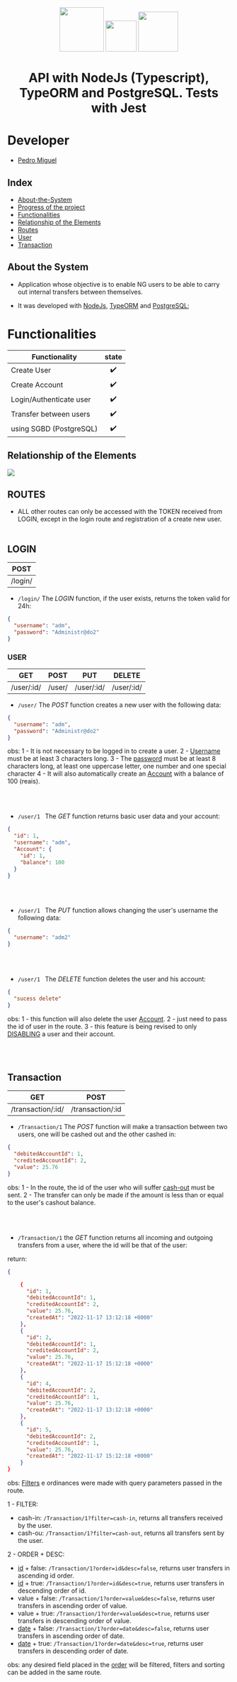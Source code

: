 <div align="center" display="flex">
  <img height="100px" src="https://cdn.jsdelivr.net/gh/devicons/devicon/icons/nodejs/nodejs-original-wordmark.svg" />
  <img height="70px" src='https://upload.wikimedia.org/wikipedia/commons/thumb/2/29/Postgresql_elephant.svg/1200px-Postgresql_elephant.svg.png'>
  <img height="90px" src="https://cdn.jsdelivr.net/gh/devicons/devicon/icons/typescript/typescript-original.svg"/>
  <h1 align="center">API with NodeJs (Typescript), TypeORM and PostgreSQL. Tests with Jest</h1>
</div>

# Developer

<ul>
  <li><a href="https://github.com/PedroMiguel7">Pedro Miguel</a></li>
</ul>

## Index

- [About-the-System](#about-the-system)
- [Progress of the project](#progress)
- [Functionalities](#functionalities)
- [Relationship of the Elements](#relationship-of-the-elements)
- [Routes](#routes)
- [User](#user)
- [Transaction](#transaction)
<!-- - [Account](#account) -->

## About the System

- Application whose objective is to enable NG users to be able to carry out internal transfers between themselves.

- It was developed with [NodeJs](https://nodejs.org/en/), [TypeORM](https://typeorm.io/) and [PostgreSQL](https://www.postgresql.org);
<!-- - The API and Database are not being maintained yet. https://render.com/
- Documentation and testing of routes was done in swagger [swagger](https://app.swaggerhub.com/apis/PedroMiguel7/pokedeks_backend/1.0.0). -->

# Functionalities

| Functionality           | state |
| ----------------------- | :---: |
| Create User             |  ✔️   |
| Create Account          |  ✔️   |
| Login/Authenticate user |  ✔️   |
| Transfer between users  |  ✔️   |
| using SGBD (PostgreSQL) |  ✔️   |

## Relationship of the Elements

<img src="https://ngcash.notion.site/image/https%3A%2F%2Fs3-us-west-2.amazonaws.com%2Fsecure.notion-static.com%2F65a8d6ca-b491-4d27-a26e-2d4bcdaed34a%2Fdigram.png?table=block&id=431ddb96-828d-4bd5-b4a7-a8814683b66d&spaceId=6f9b2303-1422-45c0-a306-a5a53110fd01&width=2000&userId=&cache=v2" />

## ROUTES

- ALL other routes can only be accessed with the TOKEN received from LOGIN, except in the login route and registration of a create new user.
  <br></br>

## LOGIN

| POST    |
| ------- |
| /login/ |

- `/login/` The _LOGIN_ function, if the user exists, returns the token valid for 24h:

```json
{
  "username": "adm",
  "password": "Administr@do2"
}
```

### USER

| GET        | POST   | PUT        | DELETE     |
| ---------- | ------ | ---------- | ---------- |
| /user/:id/ | /user/ | /user/:id/ | /user/:id/ |

- `/user/` The _POST_ function creates a new user with the following data:

```json
{
  "username": "adm",
  "password": "Administr@do2"
}
```

obs:
1 - It is not necessary to be logged in to create a user.
2 - [Username](#username) must be at least 3 characters long.
3 - The [password](#password) must be at least 8 characters long, at least one uppercase letter, one number and one special character
4 - It will also automatically create an [Account](#account) with a balance of 100 (reais).

<br></br>

- `/user/1 ` The _GET_ function returns basic user data and your account:

```json
{
  "id": 1,
  "username": "adm",
  "Account": {
    "id": 1,
    "balance": 100
  }
}
```

<br></br>

- `/user/1 ` The _PUT_ function allows changing the user's username the following data:

```json
{
  "username": "adm2"
}
```

<br></br>

- `/user/1 ` The _DELETE_ function deletes the user and his account:

```json
{
  "sucess delete"
}
```

obs:
1 - this function will also delete the user [Account](#account).
2 - just need to pass the id of user in the route.
3 - this feature is being revised to only [DISABLING](#disabling) a user and their account.

<br></br>

## Transaction

| GET               | POST             |
| ----------------- | ---------------- |
| /transaction/:id/ | /transaction/:id |

- `/Transaction/1` The _POST_ function will make a transaction between two users, one will be cashed out and the other cashed in:

```json
{
  "debitedAccountId": 1,
  "creditedAccountId": 2,
  "value": 25.76
}
```

obs:
1 - In the route, the id of the user who will suffer [cash-out](#cashout) must be sent.
2 - The transfer can only be made if the amount is less than or equal to the user's cashout balance.

<br></br>

- `/Transaction/1` the _GET_ function returns all incoming and outgoing transfers from a user, where the id will be that of the user:

return:

```json
{

    {
      "id": 1,
      "debitedAccountId": 1,
      "creditedAccountId": 2,
      "value": 25.76,
      "createdAt": "2022-11-17 13:12:18 +0000"
    },
    {
      "id": 2,
      "debitedAccountId": 1,
      "creditedAccountId": 2,
      "value": 25.76,
      "createdAt": "2022-11-17 15:12:18 +0000"
    },
    {
      "id": 4,
      "debitedAccountId": 2,
      "creditedAccountId": 1,
      "value": 25.76,
      "createdAt": "2022-11-17 13:12:18 +0000"
    },
    {
      "id": 5,
      "debitedAccountId": 2,
      "creditedAccountId": 1,
      "value": 25.76,
      "createdAt": "2022-11-17 15:12:18 +0000"
    }
}
```

obs: [Filters]() e ordinances were made with query parameters passed in the route.

1 - FILTER:

- cash-in: `/Transaction/1?filter=cash-in`, returns all transfers received by the user.
- cash-ou: `/Transaction/1?filter=cash-out`, returns all transfers sent by the user.

2 - ORDER + DESC:

- [id](#id) + false: `/Transaction/1?order=id&desc=false`, returns user transfers in ascending id order.
- [id](#id) + true: `/Transaction/1?order=id&desc=true`, returns user transfers in descending order of id.
- value + false: `/Transaction/1?order=value&desc=false`, returns user transfers in ascending order of value.
- value + true: `/Transaction/1?order=value&desc=true`, returns user transfers in descending order of value.
- [date](#date) + false: `/Transaction/1?order=date&desc=false`, returns user transfers in ascending order of date.
- [date](#date) + true: `/Transaction/1?order=date&desc=true`, returns user transfers in descending order of date.

obs: any desired field placed in the [order](#order) will be filtered, filters and sorting can be added in the same route.
